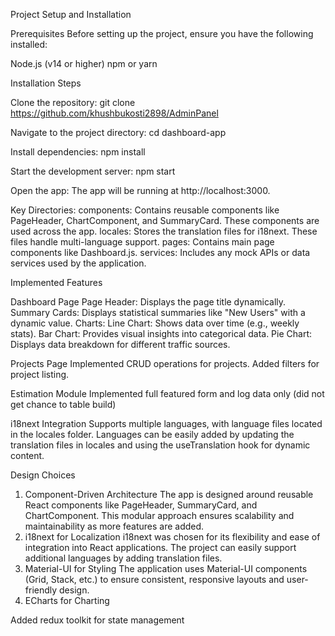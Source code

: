 Project Setup and Installation

Prerequisites
Before setting up the project, ensure you have the following installed:

Node.js (v14 or higher)
npm or yarn

Installation Steps

Clone the repository:
git clone https://github.com/khushbukosti2898/AdminPanel

Navigate to the project directory:
cd dashboard-app

Install dependencies:
npm install

Start the development server:
npm start

Open the app: The app will be running at http://localhost:3000.

Key Directories:
components: Contains reusable components like PageHeader, ChartComponent, and SummaryCard. These components are used across the app.
locales: Stores the translation files for i18next. These files handle multi-language support.
pages: Contains main page components like Dashboard.js.
services: Includes any mock APIs or data services used by the application.


Implemented Features

Dashboard Page
Page Header: Displays the page title dynamically.
Summary Cards: Displays statistical summaries like "New Users" with a dynamic value.
Charts:
Line Chart: Shows data over time (e.g., weekly stats).
Bar Chart: Provides visual insights into categorical data.
Pie Chart: Displays data breakdown for different traffic sources.

Projects Page
Implemented CRUD operations for projects.
Added filters for project listing.

Estimation Module
Implemented full featured form and log data only (did not get chance to table build)

i18next Integration
Supports multiple languages, with language files located in the locales folder.
Languages can be easily added by updating the translation files in locales and using the useTranslation hook for dynamic content.


Design Choices

1. Component-Driven Architecture
   The app is designed around reusable React components like PageHeader, SummaryCard, and ChartComponent. This modular approach ensures scalability and maintainability as more features are added.
2. i18next for Localization
   i18next was chosen for its flexibility and ease of integration into React applications. The project can easily support additional languages by adding translation files.
3. Material-UI for Styling
   The application uses Material-UI components (Grid, Stack, etc.) to ensure consistent, responsive layouts and user-friendly design.
4. ECharts for Charting

Added redux toolkit for state management
